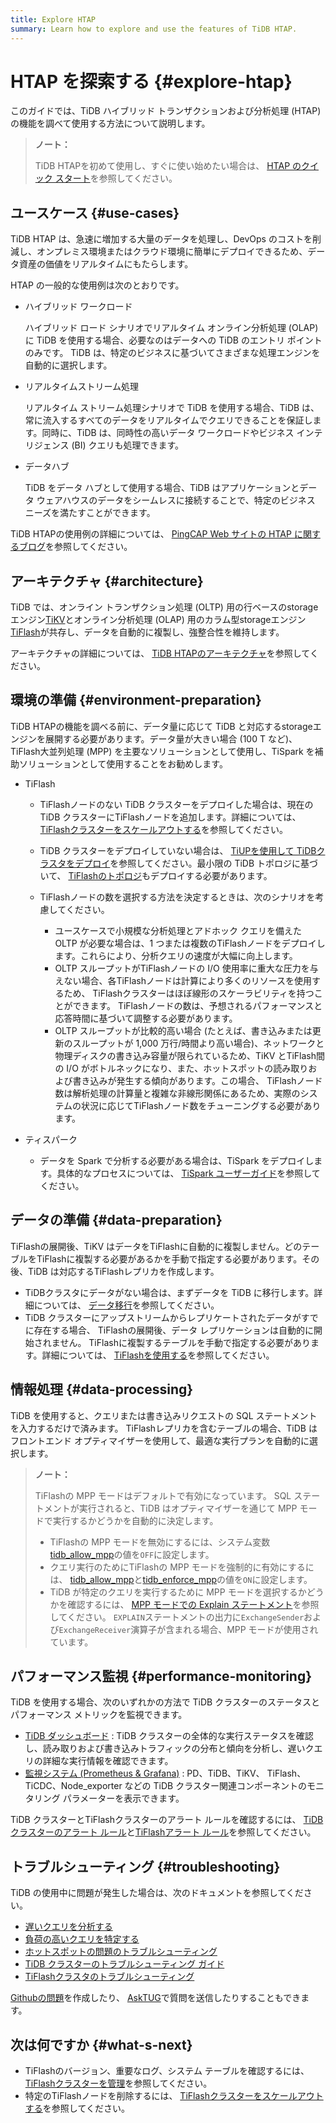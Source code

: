 ```yaml
---
title: Explore HTAP
summary: Learn how to explore and use the features of TiDB HTAP.
---
```


# HTAP を探索する {#explore-htap}

このガイドでは、TiDB ハイブリッド トランザクションおよび分析処理 (HTAP) の機能を調べて使用する方法について説明します。

> **ノート：**
>
> TiDB HTAPを初めて使用し、すぐに使い始めたい場合は、 [<a href="/quick-start-with-htap.md">HTAP のクイック スタート</a>](/quick-start-with-htap.md)を参照してください。

## ユースケース {#use-cases}

TiDB HTAP は、急速に増加する大量のデータを処理し、DevOps のコストを削減し、オンプレミス環境またはクラウド環境に簡単にデプロイできるため、データ資産の価値をリアルタイムにもたらします。

HTAP の一般的な使用例は次のとおりです。

-   ハイブリッド ワークロード

    ハイブリッド ロード シナリオでリアルタイム オンライン分析処理 (OLAP) に TiDB を使用する場合、必要なのはデータへの TiDB のエントリ ポイントのみです。 TiDB は、特定のビジネスに基づいてさまざまな処理エンジンを自動的に選択します。

-   リアルタイムストリーム処理

    リアルタイム ストリーム処理シナリオで TiDB を使用する場合、TiDB は、常に流入するすべてのデータをリアルタイムでクエリできることを保証します。同時に、TiDB は、同時性の高いデータ ワークロードやビジネス インテリジェンス (BI) クエリも処理できます。

-   データハブ

    TiDB をデータ ハブとして使用する場合、TiDB はアプリケーションとデータ ウェアハウスのデータをシームレスに接続することで、特定のビジネス ニーズを満たすことができます。

TiDB HTAPの使用例の詳細については、 [<a href="https://en.pingcap.com/blog/?tag=htap">PingCAP Web サイトの HTAP に関するブログ</a>](https://en.pingcap.com/blog/?tag=htap)を参照してください。

## アーキテクチャ {#architecture}

TiDB では、オンライン トランザクション処理 (OLTP) 用の行ベースのstorageエンジン[<a href="/tikv-overview.md">TiKV</a>](/tikv-overview.md)とオンライン分析処理 (OLAP) 用のカラム型storageエンジン[<a href="/tiflash/tiflash-overview.md">TiFlash</a>](/tiflash/tiflash-overview.md)が共存し、データを自動的に複製し、強整合性を維持します。

アーキテクチャの詳細については、 [<a href="/tiflash/tiflash-overview.md#architecture">TiDB HTAPのアーキテクチャ</a>](/tiflash/tiflash-overview.md#architecture)を参照してください。

## 環境の準備 {#environment-preparation}

TiDB HTAPの機能を調べる前に、データ量に応じて TiDB と対応するstorageエンジンを展開する必要があります。データ量が大きい場合 (100 T など)、 TiFlash大並列処理 (MPP) を主要なソリューションとして使用し、TiSpark を補助ソリューションとして使用することをお勧めします。

-   TiFlash

    -   TiFlashノードのない TiDB クラスターをデプロイした場合は、現在の TiDB クラスターにTiFlashノードを追加します。詳細については、 [<a href="/scale-tidb-using-tiup.md#scale-out-a-tiflash-cluster">TiFlashクラスターをスケールアウトする</a>](/scale-tidb-using-tiup.md#scale-out-a-tiflash-cluster)を参照してください。
    -   TiDB クラスターをデプロイしていない場合は、 [<a href="/production-deployment-using-tiup.md">TiUPを使用して TiDBクラスタをデプロイ</a>](/production-deployment-using-tiup.md)を参照してください。最小限の TiDB トポロジに基づいて、 [<a href="/tiflash-deployment-topology.md">TiFlashのトポロジ</a>](/tiflash-deployment-topology.md)もデプロイする必要があります。
    -   TiFlashノードの数を選択する方法を決定するときは、次のシナリオを考慮してください。

        -   ユースケースで小規模な分析処理とアドホック クエリを備えた OLTP が必要な場合は、1 つまたは複数のTiFlashノードをデプロイします。これらにより、分析クエリの速度が大幅に向上します。
        -   OLTP スループットがTiFlashノードの I/O 使用率に重大な圧力を与えない場合、各TiFlashノードは計算により多くのリソースを使用するため、 TiFlashクラスターはほぼ線形のスケーラビリティを持つことができます。 TiFlashノードの数は、予想されるパフォーマンスと応答時間に基づいて調整する必要があります。
        -   OLTP スループットが比較的高い場合 (たとえば、書き込みまたは更新のスループットが 1,000 万行/時間より高い場合)、ネットワークと物理ディスクの書き込み容量が限られているため、TiKV とTiFlash間の I/O がボトルネックになり、また、ホットスポットの読み取りおよび書き込みが発生する傾向があります。この場合、 TiFlashノード数は解析処理の計算量と複雑な非線形関係にあるため、実際のシステムの状況に応じてTiFlashノード数をチューニングする必要があります。

-   ティスパーク

    -   データを Spark で分析する必要がある場合は、TiSpark をデプロイします。具体的なプロセスについては、 [<a href="/tispark-overview.md">TiSpark ユーザーガイド</a>](/tispark-overview.md)を参照してください。

<!--    - Real-time stream processing
  - If you want to build an efficient and easy-to-use real-time data warehouse with TiDB and Flink, you are welcome to participate in Apache Flink x TiDB meetups.-->

## データの準備 {#data-preparation}

TiFlashの展開後、TiKV はデータをTiFlashに自動的に複製しません。どのテーブルをTiFlashに複製する必要があるかを手動で指定する必要があります。その後、TiDB は対応するTiFlashレプリカを作成します。

-   TiDBクラスタにデータがない場合は、まずデータを TiDB に移行します。詳細については、 [<a href="/migration-overview.md">データ移行</a>](/migration-overview.md)を参照してください。
-   TiDB クラスターにアップストリームからレプリケートされたデータがすでに存在する場合、 TiFlashの展開後、データ レプリケーションは自動的に開始されません。 TiFlashに複製するテーブルを手動で指定する必要があります。詳細については、 [<a href="/tiflash/tiflash-overview.md#use-tiflash">TiFlashを使用する</a>](/tiflash/tiflash-overview.md#use-tiflash)を参照してください。

## 情報処理 {#data-processing}

TiDB を使用すると、クエリまたは書き込みリクエストの SQL ステートメントを入力するだけで済みます。 TiFlashレプリカを含むテーブルの場合、TiDB はフロントエンド オプティマイザーを使用して、最適な実行プランを自動的に選択します。

> **ノート：**
>
> TiFlashの MPP モードはデフォルトで有効になっています。 SQL ステートメントが実行されると、TiDB はオプティマイザーを通じて MPP モードで実行するかどうかを自動的に決定します。
>
> -   TiFlashの MPP モードを無効にするには、システム変数[<a href="/system-variables.md#tidb_allow_mpp-new-in-v50">tidb_allow_mpp</a>](/system-variables.md#tidb_allow_mpp-new-in-v50)の値を`OFF`に設定します。
> -   クエリ実行のためにTiFlashの MPP モードを強制的に有効にするには、 [<a href="/system-variables.md#tidb_allow_mpp-new-in-v50">tidb_allow_mpp</a>](/system-variables.md#tidb_allow_mpp-new-in-v50)と[<a href="/system-variables.md#tidb_enforce_mpp-new-in-v51">tidb_enforce_mpp</a>](/system-variables.md#tidb_enforce_mpp-new-in-v51)の値を`ON`に設定します。
> -   TiDB が特定のクエリを実行するために MPP モードを選択するかどうかを確認するには、 [<a href="/explain-mpp.md#explain-statements-in-the-mpp-mode">MPP モードでの Explain ステートメント</a>](/explain-mpp.md#explain-statements-in-the-mpp-mode)を参照してください。 `EXPLAIN`ステートメントの出力に`ExchangeSender`および`ExchangeReceiver`演算子が含まれる場合、MPP モードが使用されています。

## パフォーマンス監視 {#performance-monitoring}

TiDB を使用する場合、次のいずれかの方法で TiDB クラスターのステータスとパフォーマンス メトリックを監視できます。

-   [<a href="/dashboard/dashboard-intro.md">TiDB ダッシュボード</a>](/dashboard/dashboard-intro.md) : TiDB クラスターの全体的な実行ステータスを確認し、読み取りおよび書き込みトラフィックの分布と傾向を分析し、遅いクエリの詳細な実行情報を確認できます。
-   [<a href="/grafana-overview-dashboard.md">監視システム (Prometheus &amp; Grafana)</a>](/grafana-overview-dashboard.md) : PD、TiDB、TiKV、 TiFlash、TiCDC、Node_exporter などの TiDB クラスター関連コンポーネントのモニタリング パラメーターを表示できます。

TiDB クラスターとTiFlashクラスターのアラート ルールを確認するには、 [<a href="/alert-rules.md">TiDB クラスターのアラート ルール</a>](/alert-rules.md)と[<a href="/tiflash/tiflash-alert-rules.md">TiFlashアラート ルール</a>](/tiflash/tiflash-alert-rules.md)を参照してください。

## トラブルシューティング {#troubleshooting}

TiDB の使用中に問題が発生した場合は、次のドキュメントを参照してください。

-   [<a href="/analyze-slow-queries.md">遅いクエリを分析する</a>](/analyze-slow-queries.md)
-   [<a href="/identify-expensive-queries.md">負荷の高いクエリを特定する</a>](/identify-expensive-queries.md)
-   [<a href="/troubleshoot-hot-spot-issues.md">ホットスポットの問題のトラブルシューティング</a>](/troubleshoot-hot-spot-issues.md)
-   [<a href="/troubleshoot-tidb-cluster.md">TiDB クラスターのトラブルシューティング ガイド</a>](/troubleshoot-tidb-cluster.md)
-   [<a href="/tiflash/troubleshoot-tiflash.md">TiFlashクラスタのトラブルシューティング</a>](/tiflash/troubleshoot-tiflash.md)

[<a href="https://github.com/pingcap/tiflash/issues">Githubの問題</a>](https://github.com/pingcap/tiflash/issues)を作成したり、 [<a href="https://asktug.com/">AskTUG</a>](https://asktug.com/)で質問を送信したりすることもできます。

## 次は何ですか {#what-s-next}

-   TiFlashのバージョン、重要なログ、システム テーブルを確認するには、 [<a href="/tiflash/maintain-tiflash.md">TiFlashクラスターを管理</a>](/tiflash/maintain-tiflash.md)を参照してください。
-   特定のTiFlashノードを削除するには、 [<a href="/scale-tidb-using-tiup.md#scale-out-a-tiflash-cluster">TiFlashクラスターをスケールアウトする</a>](/scale-tidb-using-tiup.md#scale-out-a-tiflash-cluster)を参照してください。

